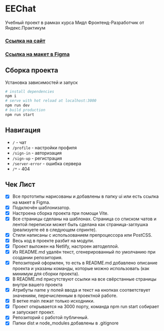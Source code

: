 # EEChat
Учебный проект в рамках курса Мидл Фронтенд-Разработчик от Яндекс.Практикум

### [Ссылка на сайт](https://eechat.netlify.app/)
### [Ссылка на макет в Figma](https://www.figma.com/design/JHAjI30t1AabH2oihvFeMd/EEChat?node-id=0-1&node-type=canvas&t=wIp9kKMmoh6w70wt-0)

## Сборка проекта
Установка зависимостей и запуск
```bash
# install dependencies
npm i  
# serve with hot reload at localhost:3000
npm run dev
# build production
npm run start
```

## Навигация
- `/` - чат
- `/profile` - настройки профиля
- `/sign-in` - авторизация
- `/sign-up` - регистрация
- `/server-error` - ошибка сервера
- `/*` - 404

## Чек Лист
- [x] Все прототипы нарисованы и добавлены в папку ui или есть ссылка на макет в Figma.
- [x] Подключён шаблонизатор. 
- [x] Настроена сборка проекта при помощи Vite.
- [x] Все страницы сделаны на шаблонах. Страница со списком чатов и лентой переписки может быть
сделана как страница-заглушка (реализуете её в следующем спринте).
- [x] Стили написаны с использованием препроцессора или PostCSS.
- [x] Весь код в проекте разбит на модули.
- [x] Проект выложен на Netlify, настроен автодеплой.
- [x] Из README.md удалён текст, сгенерированный по умолчанию при создании репозитория.
- [x] Репозиторий оформлен, то есть в README.md добавлено описание проекта и указаны команды, которые
можно использовать (как минимум для сборки проекта).
- [x] В README.md присутствуют ссылки на все свёрстанные страницы внутри вашего проекта
- [x] Атрибуты name у полей ввода и текст на кнопках соответствует значениям, перечисленным в проектной
работе.
- [x] В ветке main лежат только исходники.
- [x] Проект открывается на 3000 порту, команда npm run start собирает и запускает проект.
- [x] Репозиторий с работой публичный.
- [x] Папки dist и node_modules добавлены в .gitignore
